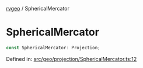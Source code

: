 [rvgeo](../index.md) / SphericalMercator

# SphericalMercator

```ts
const SphericalMercator: Projection;
```

Defined in: [src/geo/projection/SphericalMercator.ts:12](https://github.com/pzq123456/RVGeo/blob/e727f6f6e310621d656b74948bed9956ff45a613/src/geo/projection/SphericalMercator.ts#L12)
